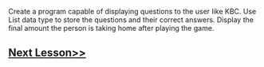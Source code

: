 Create a program capable of displaying questions to the user like KBC. 
Use List data type to store the questions and their correct answers.
Display the final amount the person is taking home after playing the game.

## [Next Lesson>>](https://replit.com/@codewithharry/40-Day40-Exercise-4)
